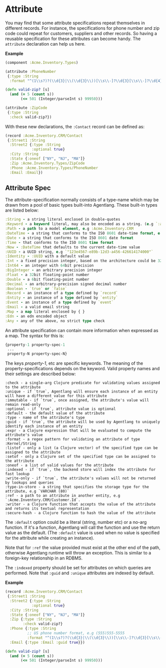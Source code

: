 # Attribute

You may find that some attribute specifications repeat themselves in different records.
For instance, the specifications for phone number and zip code could repeat for customers,
suppliers and other records. So having a reusable specification for these attributes 
can become handy. The `attribute` declaration can help us here.

**Example**

```clojure
(component :Acme.Inventory.Types)

(attribute :PhoneNumber
 {:type :String
  :format "^(1\\s?)?(\\d{3}|\\(\\d{3}\\))[\\s\\-]?\\d{3}[\\s\\-]?\\d{4}$"})

(defn valid-zip? [s]
  (and (= 5 (count s))
       (<= 501 (Integer/parseInt s) 99950)))

(attribute :ZipCode
 {:type :String
  :check valid-zip?})
```

With these new declarations, the `:Contact` record can be defined as:

```clojure
(record :Acme.Inventory.CRM/Contact
 {:Street1 :String
  :Street2 {:type :String
            :optional true}
  :City :String
  :State {:oneof ["NY", "NJ", "MA"]}
  :Zip :Acme.Inventory.Types/ZipCode
  :Phone :Acme.Inventory.Types/PhoneNumber
  :Email :Email})
```

## Attribute Spec

The attribute-specification normally consists of a type-name which may be drawn from a pool of basic types 
built-into Agentlang. These built-in types are listed below:

```clojure
:String - a string literal enclosed in double-quotes
:Keyword - a keyword literal, may also be encoded as a string. (e.g `:abc` or `"abc"`)
:Path - a path to a model element, e.g :Acme.Inventory.CRM
:DateTime - a string that conforms to the ISO 8601 date-time format, e.g `"2023-01-31T15:57:14.428506"`
:Date - a string that conforms to the ISO 8601 date format
:Time - that conforms to the ISO 8601 time format
:Now - :DateTime that defaults to the current date-time value
:UUID - a UUID string, e.g `"123e4567-e89b-12d3-a456-426614174000"`
:Identity - :UUID with a default value
:Int - a fixed precision integer, based on the architecture could be 32bit or 64bit
:Int64 - an integer with 64bit precision
:BigInteger - an arbitrary precision integer
:Float - a 32bit floating-point number
:Double - a 6bit floating-point number
:Decimal - an arbitrary-precision signed decimal number
:Boolean - `true` or `false`
:Record - an instance of a type defined by `record`
:Entity - an instance of a type defined by `entity`
:Event - an instance of a type defined by `event`
:Email - a valid email string
:Map - a map literal enclosed by { }
:Edn - an edn encoded object
:Any - any of the above, no strict type check
```

An attribute specification can contain more information when expressed as a map. The syntax for this is:

```clojure
{property-1 property-spec-1
 ...
 property-N property-spec-N}
```

The keys *property-1*, etc are specific keywords. The meaning of the property-specifications depends on
the keyword. Valid property names and their settings are described below:

```
:check - a single-arg Clojure predicate for validating values assigned to the attribute
:unique - if `true`, Agentlang will ensure each instance of an entity will have a different value for this attribute
:immutable - if `true`, once assigned, the attribute's value will remain read-only
:optional - if `true`, attribute value is optional
:default - the default value of the attribute
:type - name of the attribute's type
:guid - if `true`, the attribute will be used by Agentlang to uniquely identify each instance of an entity
:expr - a Clojure expression that will be evaluated to compute the attribute's value
:format - a regex pattern for validating an attribute of type :Kernel/String
:listof - only a list (a Clojure vector) of the specified type can be assigned to the attribute
:setof - only a Clojure set of the specified type can be assigned to the attribute
:oneof - a list of valid values for the attribute
:indexed - if `true`, the backend store will index the attribute for fast lookup
:write-only - if `true`, the attribute's values will not be returned by lookups and queries
:type-in-store - a string that specifies the storage type for the attribute, e.g `VARCHAR (80)`
:ref - a path to an attribute in another entity, e.g `:Acme.Inventory.CRM/Customer.Id`.
:writer - a Clojure function that accepts the value of the attribute and returns its textual representation
:secure-hash - a Clojure function to hash the value of the attribute
```

The `:default` option could be a literal (string, number etc) or a no-arg function. If it's a function,
Agentlang will call the function and use the return value as the default. (The `:default` value is used when
no value is specified for the attribute while creating an instance).

Note that for `:ref` the value provided must exist at the other end of the path, otherwise Agentlang runtime will
throw an exception. This is similar to a foreign-key relationship in an RDBMS.

The `:indexed` property should be set for attributes on which queries are performed. Note that
`:guid` and `:unique` attributes are indexed by default.

**Example**

```clojure
(record :Acme.Inventory.CRM/Contact
 {:Street1 :String
  :Street2 {:type :String
            :optional true}
  :City :String
  :State {:oneof ["NY", "NJ", "MA"]}
  :Zip {:type :String
        :check valid-zip?}
  :Phone {:type :String
          ;; US phone number format, e.g (555)555-5555
          :format "^(1\\s?)?(\\d{3}|\\(\\d{3}\\))[\\s\\-]?\\d{3}[\\s\\-]?\\d{4}$"}
  :Email {:type :Email :guid true}})

(defn valid-zip? [s]
  (and (= 5 (count s))
       (<= 501 (Integer/parseInt s) 99950)))
```
